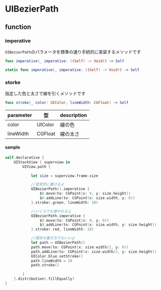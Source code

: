# UIBezierPath

## function

### imperative

`UIBezierPath`のパラメータを標準の通り手続的に実装するメソッドです

```swift
func imperative(_ imperative: ((Self) -> Void)) -> Self

static func imperative(_ imperative: ((Self) -> Void)) -> Self
```

### storke

指定した色と太さで線を引くメソッドです

```swift
func stroke(_ color: UIColor, lineWidth: CGFloat) -> Self
```

|  parameter | 型 | description |
| ---- | ---- | ---- |
| color | UIColor | 線の色 |
| lineWidth | CGFloat | 線の太さ |

#### sample

```swift
self.declarative {
    UIStackView { superview in
        UIView.path {
            
            let size = superview.frame.size

            //宣言的に書けるよ
            UIBezierPath().imperative {
                $0.move(to: CGPoint(x: 0, y: size.height))
                $0.addLine(to: CGPoint(x: size.width, y: 0))
            }.stroke(.green, lineWidth: 10)

            //いくらでも増やせるよ
            UIBezierPath.imperative {
                $0.move(to: CGPoint(x: 0, y: 0))
                $0.addLine(to: CGPoint(x: size.width, y: size.height))
            }.stroke(.red, lineWidth: 10)

            //既存の書き方でもいいよ
            let path = UIBezierPath()
            path.move(to: CGPoint(x: size.width/2, y: 0))
            path.addLine(to: CGPoint(x: size.width/2, y: size.height))
            UIColor.blue.setStroke()
            path.lineWidth = 10
            path.stroke()
            
        }
    }.distribution(.fillEqually)
}
```
